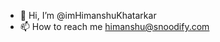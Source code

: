 - 👋 Hi, I’m @imHimanshuKhatarkar
- 📫 How to reach me himanshu@snoodify.com

<!---
imHimanshuKhatarkar/imHimanshuKhatarkar is a ✨ special ✨ repository because its `README.md` (this file) appears on your GitHub profile.
You can click the Preview link to take a look at your changes.
--->
